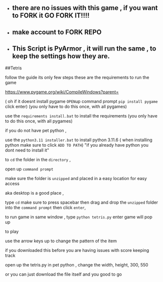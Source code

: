 - ##   there are no issues with this game , if you want to FORK it GO FORK IT!!!!
- ##   make account to FORK REPO
- ##   This Script is PyArmor , it will run the same , to keep the settings how they are.

##Tetris

follow the guide its only few steps these are the requirements to run the game

https://www.pygame.org/wiki/CompileWindows?parent=

( oh if it doesnt install pygame `OPEN`up command prompt 
   `pip install pygame` click enter)
     (you only have to do this once, with all pygames)

use the `requirements install.bat`  to install the requirements
   (you only have to do this once, with all pygames)

if you do not have pet python ,

use the `python3.11 installer.bat`  to install python 3.11.6
 ( when installing python make sure to click `ADD TO PATH`)
 "if you already have python you dont need to install it"
 
to `cd` the folder in the `directory` , 

open up `command prompt` 

make sure the folder is `unzipped` and placed in a easy location for easy access

aka desktop is a good place , 

type `cd` make sure to press spacebar then drag and drop the `unzipped` folder into the `command prompt` then click `enter`,  


to run game in same window , type `python tetris.py` enter game will pop up 

to play 

use the arrow keys
up to change the pattern of the item


if you downloaded this before you are having issues with score keeping track 

open up the tetris.py in pet python , change the width, height,    300, 550

or you can just download the file itself and you good to go 
